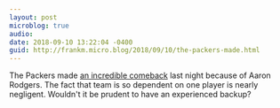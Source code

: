 ```yaml
---
layout: post
microblog: true
audio: 
date: 2018-09-10 13:22:04 -0400
guid: http://frankm.micro.blog/2018/09/10/the-packers-made.html
---
```

The Packers made [an incredible comeback](http://www.espn.com/nfl/story/_/id/24629977/aaron-rodgers-knee-green-back-packers-returns-game) last night because of Aaron Rodgers. The fact that team is so dependent on one player is nearly negligent. Wouldn't it be prudent to have an experienced backup? 
